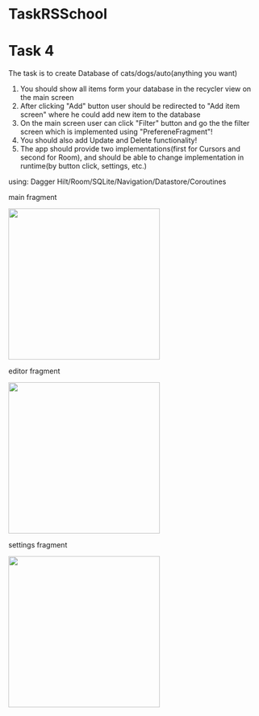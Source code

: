 # TaskRSSchool
# Task 4
The task is to create Database of cats/dogs/auto(anything you want)
1. You should show all items form your database in the recycler view on the main screen
2. After clicking "Add" button user should be redirected to "Add item screen" where he could add new item to the database
3. On the main screen user can click "Filter" button and go the the filter screen which is implemented using "PrefereneFragment"!
4. You should also add Update and Delete functionality!
5. The app should provide two implementations(first for Cursors and second for Room), and should be able to change implementation in runtime(by button click, settings, etc.)

using: Dagger Hilt/Room/SQLite/Navigation/Datastore/Coroutines

main fragment

<img src="https://github.com/AlexKrayVR/TaskRSSchool/blob/main/main_fragment.png" style="width:300px;"/>

editor fragment

<img src="https://github.com/AlexKrayVR/TaskRSSchool/blob/main/editor_fragment.png" style="width:300px;"/>

settings fragment

<img src="https://github.com/AlexKrayVR/TaskRSSchool/blob/main/settings_fragment.png" style="width:300px;"/>


